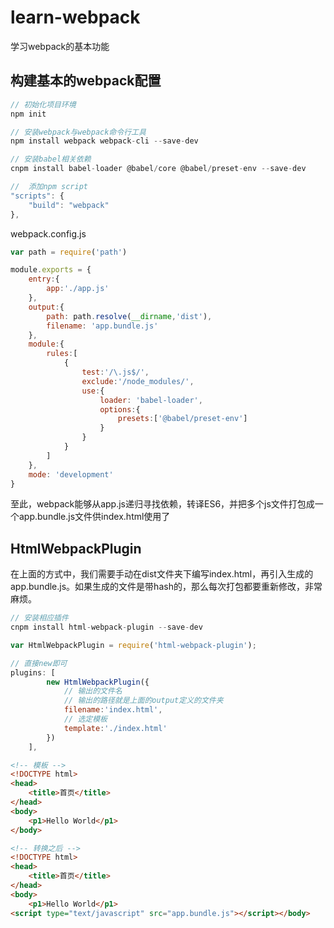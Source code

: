 # learn-webpack
学习webpack的基本功能

## 构建基本的webpack配置

```js
// 初始化项目环境
npm init

// 安装webpack与webpack命令行工具
npm install webpack webpack-cli --save-dev

// 安装babel相关依赖
cnpm install babel-loader @babel/core @babel/preset-env --save-dev

//  添加npm script
"scripts": {
    "build": "webpack"
},
```
webpack.config.js
```js
var path = require('path')

module.exports = {
    entry:{
        app:'./app.js'
    },
    output:{
        path: path.resolve(__dirname,'dist'),
        filename: 'app.bundle.js'
    },
    module:{
        rules:[
            {
                test:'/\.js$/',
                exclude:'/node_modules/',
                use:{
                    loader: 'babel-loader',
                    options:{
                        presets:['@babel/preset-env']
                    }
                }
            }
        ]
    },
    mode: 'development'
}
```

至此，webpack能够从app.js递归寻找依赖，转译ES6，并把多个js文件打包成一个app.bundle.js文件供index.html使用了

## HtmlWebpackPlugin
在上面的方式中，我们需要手动在dist文件夹下编写index.html，再引入生成的app.bundle.js。如果生成的文件是带hash的，那么每次打包都要重新修改，非常麻烦。

```js
// 安装相应插件
cnpm install html-webpack-plugin --save-dev
```

```js
var HtmlWebpackPlugin = require('html-webpack-plugin');

// 直接new即可
plugins: [
        new HtmlWebpackPlugin({
            // 输出的文件名
            // 输出的路径就是上面的output定义的文件夹
            filename:'index.html',
            // 选定模板
            template:'./index.html'
        })
    ],
```

```html
<!-- 模板 -->
<!DOCTYPE html>
<head>
    <title>首页</title>
</head>
<body>
    <p1>Hello World</p1>
</body>
```

```html
<!-- 转换之后 -->
<!DOCTYPE html>
<head>
    <title>首页</title>
</head>
<body>
    <p1>Hello World</p1>
<script type="text/javascript" src="app.bundle.js"></script></body>
```